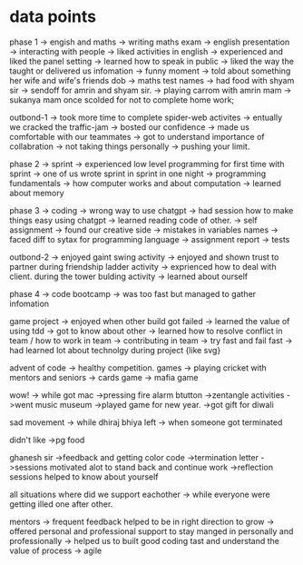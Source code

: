 # data points

phase 1 -> engish and maths
-> writing maths exam
-> english presentation
-> interacting with people
-> liked activities in english
-> experienced and liked the panel setting
-> learned how to speak in public
-> liked the way the taught or delivered us infomation
-> funny moment
-> told about something her wife and wife's friends dob
-> maths test names
-> had food with shyam sir
-> sendoff for amrin and shyam sir.
-> playing carrom with amrin mam
-> sukanya mam once scolded for not to complete home work;

outbond-1
-> took more time to complete spider-web activites
-> entually we cracked the traffic-jam
-> bosted our confidence
-> made us comfortable with our teammates
-> got to understand importance of collabration
-> not taking things personally
-> pushing your limit.

phase 2 -> sprint
-> experienced low level programming for first time with sprint
-> one of us wrote sprint in sprint in one night
-> programming fundamentals
-> how computer works and about computation
-> learned about memory

phase 3 -> coding
-> wrong way to use chatgpt
-> had session how to make things easy using chatgpt
-> learned reading code of other.
-> self assignment
-> found our creative side
-> mistakes in variables names
-> faced diff to sytax for programming language
-> assignment report
-> tests

outbond-2
-> enjoyed gaint swing activity
-> enjoyed and shown trust to partner during friendship ladder activity
-> exprienced how to deal with client. during the tower bulding activity
-> learned about ourself

phase 4 -> code bootcamp
-> was too fast but managed to gather infomation

game project
-> enjoyed when other build got failed
-> learned the value of using tdd
-> got to know about other
-> learned how to resolve conflict in team / how to work in team
-> contributing in team
-> try fast and fail fast
-> had learned lot about technolgy during project {like svg}

advent of code -> healthy competition.
games -> playing cricket with mentors and seniors
-> cards game
-> mafia game

wow!
-> while got mac
->pressing fire alarm btutton
->zentangle activities
->went music museum
->played game for new year.
->got gift for diwali

sad movement
-> while dhiraj bhiya left
-> when someone got terminated

didn't like
->pg food

ghanesh sir
->feedback and getting color code
->termination letter
->sessions motivated alot to stand back and continue work
->reflection sessions helped to know about yourself

all situations where did we support eachother
-> while everyone were getting illed one after other.

mentors
-> frequent feedback helped to be in right direction to grow
-> offered personal and professional support to stay manged in personally and professionally
-> helped us to built good coding tast and understand the value of process
-> agile
